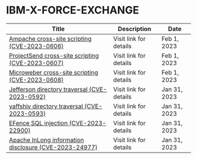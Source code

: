 

# IBM-X-FORCE-EXCHANGE

 |Title|Description|Date|
 |---|---|---|
 |[Ampache cross-site scripting (CVE-2023-0606)](https://exchange.xforce.ibmcloud.com/activity/list?filter=Vulnerabilities)|Visit link for details|Feb 1, 2023|
 |[ProjectSend cross-site scripting (CVE-2023-0607)](https://exchange.xforce.ibmcloud.com/activity/list?filter=Vulnerabilities)|Visit link for details|Feb 1, 2023|
 |[Microweber cross-site scripting (CVE-2023-0608)](https://exchange.xforce.ibmcloud.com/activity/list?filter=Vulnerabilities)|Visit link for details|Feb 1, 2023|
 |[Jefferson directory traversal (CVE-2023-0592)](https://exchange.xforce.ibmcloud.com/activity/list?filter=Vulnerabilities)|Visit link for details|Jan 31, 2023|
 |[yaffshiv directory traversal (CVE-2023-0593)](https://exchange.xforce.ibmcloud.com/activity/list?filter=Vulnerabilities)|Visit link for details|Jan 31, 2023|
 |[EFence SQL injection (CVE-2023-22900)](https://exchange.xforce.ibmcloud.com/activity/list?filter=Vulnerabilities)|Visit link for details|Jan 31, 2023|
 |[Apache InLong information disclosure (CVE-2023-24977)](https://exchange.xforce.ibmcloud.com/activity/list?filter=Vulnerabilities)|Visit link for details|Jan 31, 2023|
 